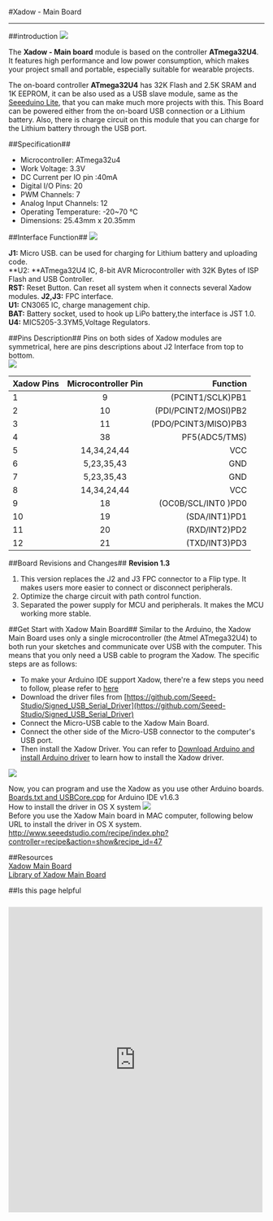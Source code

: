 #Xadow - Main Board

----------
##introduction
![](https://raw.githubusercontent.com/SeeedDocument/Xadow_-_Main_Board/master/image/Xadow_-_Main_board_v1.3.JPG)

The **Xadow - Main board** module is based on the controller **ATmega32U4**. It features high performance and low power consumption, which makes your project small and portable, especially suitable for wearable projects.

The on-board controller **ATmega32U4** has 32K Flash and 2.5K SRAM and 1K EEPROM, it can be also used as a USB slave module, same as the [Seeeduino Lite](http://www.seeedstudio.com/depot/seeeduino-lite-p-1487.html?cPath=6_7), that you can make much more projects with this. This Board can be powered either from the on-board USB connection or a Lithium battery. Also, there is charge circuit on this module that you can charge for the Lithium battery through the USB port. 



##Specification##
- Microcontroller: ATmega32u4
- Work Voltage: 3.3V
- DC Current per IO pin :40mA
- Digital I/O Pins: 20
- PWM Channels: 7
- Analog Input Channels: 12
- Operating Temperature: -20~70 ℃
- Dimensions: 25.43mm x 20.35mm

##Interface Function##
![](https://raw.githubusercontent.com/SeeedDocument/Xadow_-_Main_Board/master/image/XadowMainBoardScreen.jpg)


**J1:** Micro USB. can be used for charging for Lithium battery and uploading code.    
**U2: **ATmega32U4 IC, 8-bit AVR Microcontroller with 32K Bytes of ISP Flash and USB Controller.   
**RST:** Reset Button. Can reset all system when it connects several Xadow modules.
**J2,J3:** FPC interface.  
**U1:** CN3065 IC, charge management chip.  
**BAT:** Battery socket, used to hook up LiPo battery,the interface is JST 1.0.
**U4:** MIC5205-3.3YM5,Voltage Regulators.

##Pins Description##
Pins on both sides of Xadow modules are symmetrical, here are pins descriptions about J2 Interface from top to bottom.  
![](https://raw.githubusercontent.com/SeeedDocument/Xadow_-_Main_Board/master/image/Xadow_Pins.jpg)  

|Xadow Pins	|Microcontroller Pin |Function            |  
|-----------|:------------------:|-------------------:|
|1      	|9	                 |(PCINT1/SCLK)PB1    |
|2	        |10                  |(PDI/PCINT2/MOSI)PB2|
|3	        |11                  |(PDO/PCINT3/MISO)PB3|
|4	        |38	                 |PF5(ADC5/TMS)       |
|5	        |14,34,24,44	     |VCC                 |
|6	        |5,23,35,43	         |GND                 |
|7	        |5,23,35,43	         |GND                 |
|8	        |14,34,24,44	     |VCC                 |
|9	        |18	                 |(OC0B/SCL/INT0 )PD0 |
|10	        |19	                 |(SDA/INT1)PD1       |
|11	        |20	                 |(RXD/INT2)PD2       |
|12	        |21	                 |(TXD/INT3)PD3       |


##Board Revisions and Changes##
**Revision 1.3**  
1. This version replaces the J2 and J3 FPC connector to a Flip type. It makes users more easier to connect or disconnect peripherals.  
2. Optimize the charge circuit with path control function.  
3. Separated the power supply for MCU and peripherals. It makes the MCU working more stable.  

##Get Start with Xadow Main Board##
Similar to the Arduino, the Xadow Main Board uses only a single microcontroller (the Atmel ATmega32U4) to both run your sketches and communicate over USB with the computer. This means that you only need a USB cable to program the Xadow. The specific steps are as follows:  

* To make your Arduino IDE support Xadow, there're a few steps you need to follow, please refer to [here](http://www.seeedstudio.com/wiki/Support_Seeed_Product_in_Arduino_IDE)  
* Download the driver files from [https://github.com/Seeed-Studio/Signed_USB_Serial_Driver](https://github.com/Seeed-Studio/Signed_USB_Serial_Driver)  
* Connect the Micro-USB cable to the Xadow Main Board.  
* Connect the other side of the Micro-USB connector to the computer's USB port.  
* Then install the Xadow Driver. You can refer to [Download Arduino and install Arduino driver](http://www.seeedstudio.com/wiki/index.php?title=Download_Arduino_and_install_Arduino_driver&uselang=en) to learn how to install the Xadow driver.  

![](https://raw.githubusercontent.com/SeeedDocument/Xadow_-_Main_Board/master/image/Xadow_Main_Board_Driver_step4.jpg)

Now, you can program and use the Xadow as you use other Arduino boards.  
[Boards.txt and USBCore.cpp](http://www.seeedstudio.com/wiki/index.php?title=Download_Arduino_and_install_Arduino_driver&uselang=en) for Arduino IDE v1.6.3  
How to install the driver in OS X system
![](https://raw.githubusercontent.com/SeeedDocument/Xadow_-_Main_Board/master/image/Osx_logo.png)  
Before you use the Xadow Main board in MAC computer, following below URL to install the driver in OS X system.  
[http://www.seeedstudio.com/recipe/index.php?controller=recipe&action=show&recipe_id=47  ](http://www.seeedstudio.com/recipe/index.php?controller=recipe&action=show&recipe_id=47)

##Resources  
[Xadow Main Board ](https://github.com/SeeedDocument/Xadow_-_Main_Board/blob/master/resource/Xadow_Main_Board.zip)  
[Library of Xadow Main Board](https://github.com/Seeed-Studio/Xadow_MainBoard)  

##Is this page helpful  
<iframe style="height: 600px; width: 500px; margin: 10px 0 10px;" allowTransparency="true" src="https://www.surveymonkey.com/r/VNZSFKW" frameborder="0"></iframe>






